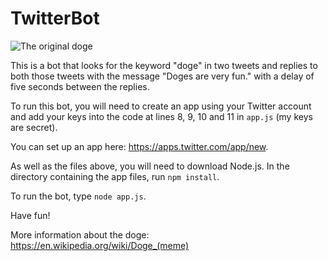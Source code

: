 # TwitterBot

![The original doge](https://upload.wikimedia.org/wikipedia/en/5/5f/Original_Doge_meme.jpg)

This is a bot that looks for the keyword "doge" in two tweets and replies to both those tweets with the message "Doges are very fun." with a delay of five seconds between the replies.

To run this bot, you will need to create an app using your Twitter account and add your keys into the code at lines 8, 9, 10 and 11 in `app.js` (my keys are secret).

You can set up an app here: https://apps.twitter.com/app/new.

As well as the files above, you will need to download Node.js.  In the directory containing the app files, run `npm install`.

To run the bot, type `node app.js`.

Have fun!

More information about the doge: https://en.wikipedia.org/wiki/Doge_(meme)
